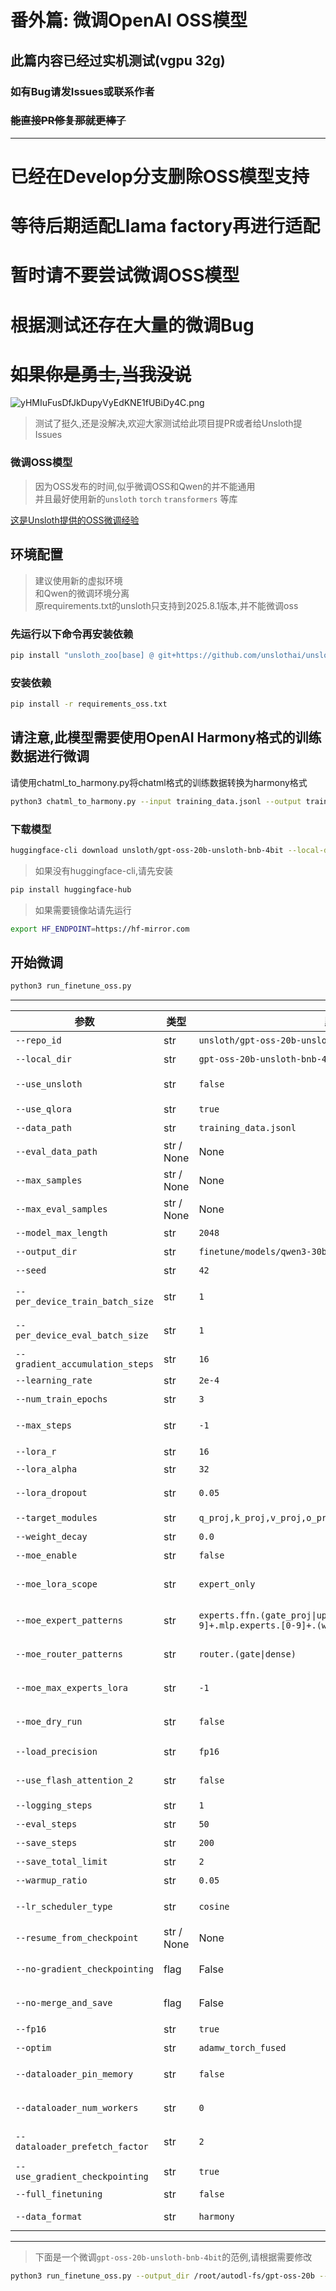 # 番外篇: 微调OpenAI OSS模型
## 此篇内容已经过实机测试(vgpu 32g)
### 如有Bug请发Issues或联系作者
### ~~能直接PR修复那就更棒了~~
---


# 已经在Develop分支删除OSS模型支持
# 等待后期适配Llama factory再进行适配

# 暂时请不要尝试微调OSS模型  
# 根据测试还存在大量的微调Bug  
# ~~如果你是勇士,当我没说~~

<img src="https://cdn.nodeimage.com/i/yHMIuFusDfJkDupyVyEdKNE1fUBiDy4C.png" alt="yHMIuFusDfJkDupyVyEdKNE1fUBiDy4C.png">

> 测试了挺久,还是没解决,欢迎大家测试给此项目提PR或者给Unsloth提Issues  


### 微调OSS模型

> 因为OSS发布的时间,似乎微调OSS和Qwen的并不能通用  
> 并且最好使用新的`unsloth` `torch` `transformers` 等库  

[这是Unsloth提供的OSS微调经验](https://colab.research.google.com/github/unslothai/notebooks/blob/main/nb/gpt-oss-(20B)-Fine-tuning.ipynb)

## 环境配置
> 建议使用新的虚拟环境  
> 和Qwen的微调环境分离  
> 原requirements.txt的unsloth只支持到2025.8.1版本,并不能微调oss  

### 先运行以下命令再安装依赖

```bash
pip install "unsloth_zoo[base] @ git+https://github.com/unslothai/unsloth-zoo" "unsloth[base] @ git+https://github.com/unslothai/unsloth" torchvision bitsandbytes git+https://github.com/huggingface/transformers git+https://github.com/triton-lang/triton.git@main#subdirectory=python/triton_kernels
```

### 安装依赖
```bash
pip install -r requirements_oss.txt
```

## **请注意,此模型需要使用OpenAI Harmony格式的训练数据进行微调**
请使用chatml_to_harmony.py将chatml格式的训练数据转换为harmony格式
```bash
python3 chatml_to_harmony.py --input training_data.jsonl --output training_data_harmony.txt
```


### 下载模型
```bash
huggingface-cli download unsloth/gpt-oss-20b-unsloth-bnb-4bit --local-dir gpt-oss-20b
```
> 如果没有huggingface-cli,请先安装  
```bash
pip install huggingface-hub
```
> 如果需要镜像站请先运行  
```bash
export HF_ENDPOINT=https://hf-mirror.com
```



## 开始微调

```bash
python3 run_finetune_oss.py
```
---
| 参数                              | 类型         | 默认值                                                                                         | 可选值                                 | 说明                   |
| ------------------------------- | ---------- | ------------------------------------------------------------------------------------------- | ----------------------------------- | -------------------- |
| `--repo_id`                     | str        | `unsloth/gpt-oss-20b-unsloth-bnb-4bit`                                                      | -                                   | HF 仓库ID              |
| `--local_dir`                   | str        | `gpt-oss-20b-unsloth-bnb-4bit`                                                              | -                                   | 本地模型目录               |
| `--use_unsloth`                 | str        | `false`                                                                                     | `true`, `false`                     | 是否使用unsloth          |
| `--use_qlora`                   | str        | `true`                                                                                      | `true`, `false`                     | 是否使用QLoRA            |
| `--data_path`                   | str        | `training_data.jsonl`                                                                       | -                                   | 训练数据路径               |
| `--eval_data_path`              | str / None | None                                                                                        | -                                   | 验证数据路径               |
| `--max_samples`                 | str / None | None                                                                                        | -                                   | 最大训练样本数              |
| `--max_eval_samples`            | str / None | None                                                                                        | -                                   | 最大验证样本数              |
| `--model_max_length`            | str        | `2048`                                                                                      | -                                   | 最大序列长度               |
| `--output_dir`                  | str        | `finetune/models/qwen3-30b-a3b-qlora`                                                       | -                                   | 输出目录                 |
| `--seed`                        | str        | `42`                                                                                        | -                                   | 随机种子                 |
| `--per_device_train_batch_size` | str        | `1`                                                                                         | -                                   | 每设备训练批次大小            |
| `--per_device_eval_batch_size`  | str        | `1`                                                                                         | -                                   | 每设备验证批次大小            |
| `--gradient_accumulation_steps` | str        | `16`                                                                                        | -                                   | 梯度累积步数               |
| `--learning_rate`               | str        | `2e-4`                                                                                      | -                                   | 学习率                  |
| `--num_train_epochs`            | str        | `3`                                                                                         | -                                   | 训练轮数                 |
| `--max_steps`                   | str        | `-1`                                                                                        | -                                   | 最大步数（-1为不限）          |
| `--lora_r`                      | str        | `16`                                                                                        | -                                   | LoRA 秩               |
| `--lora_alpha`                  | str        | `32`                                                                                        | -                                   | LoRA alpha           |
| `--lora_dropout`                | str        | `0.05`                                                                                      | -                                   | LoRA dropout率        |
| `--target_modules`              | str        | `q_proj,k_proj,v_proj,o_proj,gate_proj,up_proj,down_proj`                                   | -                                   | LoRA 目标模块            |
| `--weight_decay`                | str        | `0.0`                                                                                       | -                                   | 权重衰减                 |
| `--moe_enable`                  | str        | `false`                                                                                     | `true`, `false`                     | 是否启用 MoE             |
| `--moe_lora_scope`              | str        | `expert_only`                                                                               | `expert_only`, `router_only`, `all` | LoRA 注入范围            |
| `--moe_expert_patterns`         | str        | `experts.ffn.(gate_proj\|up_proj\|down_proj),layers.[0-9]+.mlp.experts.[0-9]+.(w1\|w2\|w3)` | -                                   | 专家线性层模式（正则）          |
| `--moe_router_patterns`         | str        | `router.(gate\|dense)`                                                                      | -                                   | 路由/门控层模式（正则）         |
| `--moe_max_experts_lora`        | str        | `-1`                                                                                        | -                                   | 每层最多注入 LoRA 的专家数     |
| `--moe_dry_run`                 | str        | `false`                                                                                     | `true`, `false`                     | 仅打印匹配模块并退出           |
| `--load_precision`              | str        | `fp16`                                                                                      | `int8`, `int4`, `fp16`              | 模型加载精度               |
| `--use_flash_attention_2`       | str        | `false`                                                                                     | `true`, `false`                     | 是否启用 FlashAttention2 |
| `--logging_steps`               | str        | `1`                                                                                         | -                                   | 日志记录步数               |
| `--eval_steps`                  | str        | `50`                                                                                        | -                                   | 验证间隔步数               |
| `--save_steps`                  | str        | `200`                                                                                       | -                                   | 保存模型步数               |
| `--save_total_limit`            | str        | `2`                                                                                         | -                                   | 最多保存数                |
| `--warmup_ratio`                | str        | `0.05`                                                                                      | -                                   | 预热比例                 |
| `--lr_scheduler_type`           | str        | `cosine`                                                                                    | -                                   | 学习率调度器类型             |
| `--resume_from_checkpoint`      | str / None | None                                                                                        | -                                   | 从检查点恢复               |
| `--no-gradient_checkpointing`   | flag       | False                                                                                       | -                                   | 不使用梯度检查点             |
| `--no-merge_and_save`           | flag       | False                                                                                       | -                                   | 不合并并保存模型             |
| `--fp16`                        | str        | `true`                                                                                      | `true`, `false`                     | 是否使用fp16             |
| `--optim`                       | str        | `adamw_torch_fused`                                                                         | -                                   | 优化器                  |
| `--dataloader_pin_memory`       | str        | `false`                                                                                     | `true`, `false`                     | 是否固定数据加载器内存          |
| `--dataloader_num_workers`      | str        | `0`                                                                                         | -                                   | DataLoader 线程数       |
| `--dataloader_prefetch_factor`  | str        | `2`                                                                                         | -                                   | DataLoader 预取因子      |
| `--use_gradient_checkpointing`  | str        | `true`                                                                                      | `true`, `false`, `unsloth`          | 梯度检查点设置              |
| `--full_finetuning`             | str        | `false`                                                                                     | `true`, `false`                     | 是否全量微调               |
| `--data_format`                | str        | `harmony`                                                                                   | `harmony`, `jsonl`                | 数据格式                  |

---

> 下面是一个微调`gpt-oss-20b-unsloth-bnb-4bit`的范例,请根据需要修改
```bash
python3 run_finetune_oss.py --output_dir /root/autodl-fs/gpt-oss-20b --local_dir /root/autodl-tmp/gpt-oss-20b --data_path ./harmony_small.txt --eval_data_path ./harmony_small_eval.txt --use_qlora true --lora_dropout 0.05 --num_train_epochs 2 --per_device_train_batch_size 4 --per_device_eval_batch_size 4 --gradient_accumulation_steps 8 --learning_rate 2e-5 --lr_scheduler cosine --logging_steps 5 --eval_steps 40 --save_steps 200 --warmup_ratio 0.05 --dataloader_num_workers 16 --fp16 true --use_unsloth true --dataloader_prefetch_factor 4 --load_precision int4 --data_format harmony --save_gguf true --gguf_quantization f16
```

